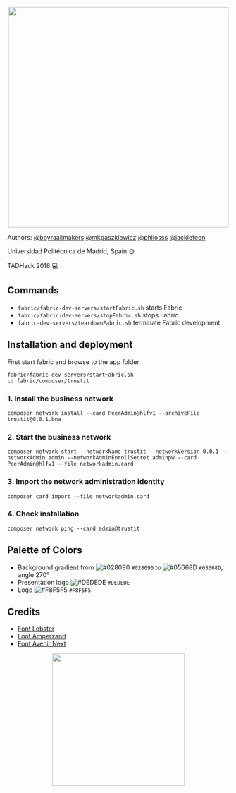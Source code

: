 <p align="center">
<a href="https://github.com/philosss/TrustIt."><img src="https://github.com/philosss/TrustIt./blob/master/Graphics/exports/full-logo-b-bg-2x.png?raw=true" width="500px"></a>
</p>

Authors: [@boyraaijmakers](https://github.com/boyraaijmakers) [@mkpaszkiewicz](https://github.com/mkpaszkiewicz)  [@philosss](https://github.com/philosss)  [@jackiefeen](https://github.com/jackiefeen)


Universidad Politécnica de Madrid, Spain 🌞


TADHack 2018 💻

## Commands
- `fabric/fabric-dev-servers/startFabric.sh` starts Fabric
- `fabric/fabric-dev-servers/stopFabric.sh` stops Fabric
- `fabric-dev-servers/teardownFabric.sh` terminate Fabric development

## Installation and deployment
First start fabric and browse to the app folder
```
fabric/fabric-dev-servers/startFabric.sh
cd fabric/composer/trustit
```
### 1. Install the business network

```
composer network install --card PeerAdmin@hlfv1 --archiveFile trustit@0.0.1.bna
```
### 2. Start the business network
```
composer network start --networkName trustit --networkVersion 0.0.1 --networkAdmin admin --networkAdminEnrollSecret adminpw --card PeerAdmin@hlfv1 --file networkadmin.card
```
### 3. Import the network administration identity
```
composer card import --file networkadmin.card
```
### 4. Check installation
```
composer network ping --card admin@trustit
```


## Palette of Colors
- Background gradient from ![#028090](https://placehold.it/15/028090/000000?text=+) `#028090` to ![#05668D](https://placehold.it/15/05668D/000000?text=+) `#05668D`, angle 270°
- Presentation logo ![#DEDEDE](https://placehold.it/15/DEDEDE/000000?text=+) `#DEDEDE`
- Logo ![#F8F5F5](https://placehold.it/15/F8F5F5/000000?text=+) `#F8F5F5`


## Credits
- [Font Lobster](https://www.fontsquirrel.com/fonts/lobster)
- [Font Amperzand](https://www.dafont.com/amperzand.font)
- [Font Avenir Next](https://www.fonts.com/font/linotype/avenir-next)


<p align="center">
<a href="http://upm.es/"><img src="https://github.com/philosss/TrustIt./blob/master/Graphics/images/upm.png" width="300px"></a>
</p>
